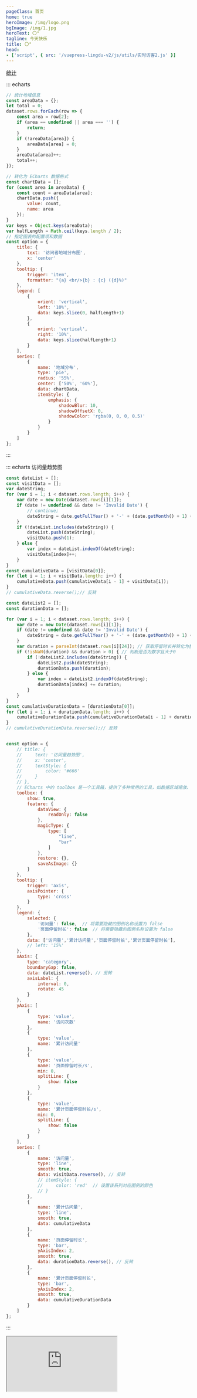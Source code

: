 ```yaml
---
pageClass: 首页
home: true
heroImage: /img/logo.png
bgImage: /img/1.jpg
heroText: 〇°
tagline: 今天快乐
title: 〇°
head:
- ['script', { src: '/vuepress-lingdu-v2/js/utils/实时访客2.js' }]
---
```


[统计](/本站建设/站点统计/README.md)

[//]: # (访问者地域分布图)
<!-- #region demo -->

::: echarts

```js
// 统计地域信息
const areaData = {};
let total = 0;
dataset.rows.forEach(row => {
    const area = row[2];
    if (area == undefined || area === '') {
        return;
    }
    if (!areaData[area]) {
        areaData[area] = 0;
    }
    areaData[area]++;
    total++;
});

// 转化为 ECharts 数据格式
const chartData = [];
for (const area in areaData) {
    const count = areaData[area];
    chartData.push({
        value: count,
        name: area
    });
}
var keys = Object.keys(areaData);
var halfLength = Math.ceil(keys.length / 2);
// 指定图表的配置项和数据
const option = {
    title: {
        text: '访问者地域分布图',
        x: 'center'
    },
    tooltip: {
        trigger: 'item',
        formatter: "{a} <br/>{b} : {c} ({d}%)"
    },
    legend: [
        {
            orient: 'vertical',
            left: '10%',
            data: keys.slice(0, halfLength+1)
        },
        {
            orient: 'vertical',
            right: '10%',
            data: keys.slice(halfLength+1)
        }
    ],
    series: [
        {
            name: '地域分布',
            type: 'pie',
            radius: '55%',
            center: ['50%', '60%'],
            data: chartData,
            itemStyle: {
                emphasis: {
                    shadowBlur: 10,
                    shadowOffsetX: 0,
                    shadowColor: 'rgba(0, 0, 0, 0.5)'
                }
            }
        }
    ]
};
```

:::

<!-- #endregion demo -->


[//]: # (访问量趋势图)
<!-- #region demo -->

::: echarts 访问量趋势图

```js
const dateList = [];
const visitData = [];
var dateString;
for (var i = 1; i < dataset.rows.length; i++) {
    var date = new Date(dataset.rows[i][1]);
    if (date != undefined && date != 'Invalid Date') {
        // continue;
        dateString = date.getFullYear() + '-' + (date.getMonth() + 1) + '-' + date.getDate();
    }
    if (!dateList.includes(dateString)) {
        dateList.push(dateString);
        visitData.push(1);
    } else {
        var index = dateList.indexOf(dateString);
        visitData[index]++;
    }
}
const cumulativeData = [visitData[0]];
for (let i = 1; i < visitData.length; i++) {
    cumulativeData.push(cumulativeData[i - 1] + visitData[i]);
}
// cumulativeData.reverse();// 反转

const dateList2 = [];
const durationData = [];

for (var i = 1; i < dataset.rows.length; i++) {
    var date = new Date(dataset.rows[i][1]);
    if (date != undefined && date != 'Invalid Date') {
        dateString = date.getFullYear() + '-' + (date.getMonth() + 1) + '-' + date.getDate();
    }
    var duration = parseInt(dataset.rows[i][24]); // 获取停留时长并转化为整型
    if (!isNaN(duration) && duration > 0) { // 判断是否为数字且大于0
        if (!dateList2.includes(dateString)) {
            dateList2.push(dateString);
            durationData.push(duration);
        } else {
            var index = dateList2.indexOf(dateString);
            durationData[index] += duration;
        }
    }
}
const cumulativeDurationData = [durationData[0]];
for (let i = 1; i < durationData.length; i++) {
    cumulativeDurationData.push(cumulativeDurationData[i - 1] + durationData[i]);
}
// cumulativeDurationData.reverse();// 反转


const option = {
    // title: {
    //     text: '访问量趋势图',
    //     x: 'center',
    //     textStyle: {
    //         color: '#666'
    //     }
    // },
    // ECharts 中的 toolbox 是一个工具箱，提供了多种常用的工具，如数据区域缩放、导出图片、数据视图等，可以帮助用户更方便地查看和操作图表。
    toolbox: {
        show: true,
        feature: {
            dataView: {
                readOnly: false
            },
            magicType: {
                type: [
                    "line",
                    "bar"
                ]
            },
            restore: {},
            saveAsImage: {}
        }
    },
    tooltip: {
        trigger: 'axis',
        axisPointer: {
            type: 'cross'
        }
    },
    legend: {
        selected: {
            '访问量': false,  // 将需要隐藏的图例名称设置为 false
            '页面停留时长': false  // 将需要隐藏的图例名称设置为 false
        },
        data: ['访问量','累计访问量','页面停留时长','累计页面停留时长'],
        // left: '15%'
    },
    xAxis: {
        type: 'category',
        boundaryGap: false,
        data: dateList.reverse(), // 反转
        axisLabel: {
            interval: 0,
            rotate: 45
        }
    },
    yAxis: [
        {
            type: 'value',
            name: '访问次数'
        },
        {
            type: 'value',
            name: '累计访问量'
        },
        {
            type: 'value',
            name: '页面停留时长/s',
            min: 0,
            splitLine: {
                show: false
            }
        },
        {
            type: 'value',
            name: '累计页面停留时长/s',
            min: 0,
            splitLine: {
                show: false
            }
        }
    ],
    series: [
        {
            name: '访问量',
            type: 'line',
            smooth: true,
            data: visitData.reverse(), // 反转
            // itemStyle: {
            //     color: 'red'  // 设置该系列对应图例的颜色
            // }
        },
        {
            name: '累计访问量',
            type: 'line',
            smooth: true,
            data: cumulativeData
        },
        {
            name: '页面停留时长',
            type: 'bar',
            yAxisIndex: 2,
            smooth: true,
            data: durationData.reverse(), // 反转
        },
        {
            name: '累计页面停留时长',
            type: 'bar',
            yAxisIndex: 2,
            smooth: true,
            data: cumulativeDurationData
        }
    ]
};

```

:::

<!-- #endregion demo -->





<div id="shizhong">
    <iframe src="https://lingdu990130556.gitee.io/vuepress-lingdu-v2/html/shizhong/shizhong.html"></iframe>
</div>









[//]: # (<br><br>)

[//]: # (<!--   备案标注   -->)

[//]: # (<div style="position: relative;margin-left: auto;margin-right: auto;text-align: center; color: #8b949e; font-size: 12px" data-v-99bcade8="" class="copyright">)

[//]: # (<a data-v-99bcade8="" href="https://beian.miit.gov.cn/#/Integrated/index">皖ICP备1*******号-1·</a>&nbsp;&nbsp;)

[//]: # (<a rel="nofollow" href="http://www.beian.gov.cn/portal/registerSystemInfo?recordcode=123456789" target="_blank">公安备案号123456789</a>&nbsp;&nbsp;)

[//]: # (Copyright © 2023-2033 〇°)

[//]: # (</div>)

[//]: # (<br>)










